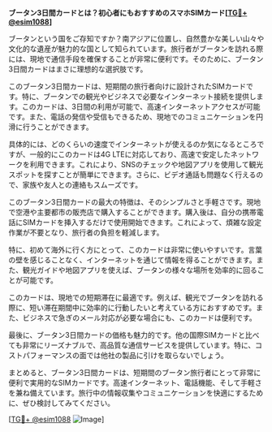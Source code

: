 **ブータン3日間カードとは？初心者にもおすすめのスマホSIMカード[[TG💪+ @esim1088](https://t.me/s/esim1088)]**

ブータンという国をご存知ですか？南アジアに位置し、自然豊かな美しい山々や文化的な遺産が魅力的な国として知られています。旅行者がブータンを訪れる際には、現地で通信手段を確保することが非常に便利です。そのために、ブータン3日間カードはまさに理想的な選択肢です。

このブータン3日間カードは、短期間の旅行者向けに設計されたSIMカードです。特に、ブータンでの観光やビジネスで必要なインターネット接続を提供します。このカードは、3日間の利用が可能で、高速インターネットアクセスが可能です。また、電話の発信や受信もできるため、現地でのコミュニケーションを円滑に行うことができます。

具体的には、どのくらいの速度でインターネットが使えるのか気になるところですが、一般的にこのカードは4G LTEに対応しており、高速で安定したネットワークを利用できます。これにより、SNSのチェックや地図アプリを使用して観光スポットを探すことが簡単にできます。さらに、ビデオ通話も問題なく行えるので、家族や友人との連絡もスムーズです。

このブータン3日間カードの最大の特徴は、そのシンプルさと手軽さです。現地で空港や主要都市の販売店で購入することができます。購入後は、自分の携帯電話にSIMカードを挿入するだけで使用開始できます。これによって、煩雑な設定作業が不要となり、旅行者の負担を軽減します。

特に、初めて海外に行く方にとって、このカードは非常に使いやすいです。言葉の壁を感じることなく、インターネットを通じて情報を得ることができます。また、観光ガイドや地図アプリを使えば、ブータンの様々な場所を効率的に回ることが可能です。

このカードは、現地での短期滞在に最適です。例えば、観光でブータンを訪れる際に、短い滞在期間中に効率的に行動したいと考えている方におすすめです。また、ビジネスで急ぎのメール対応が必要な場合にも、このカードは便利です。

最後に、ブータン3日間カードの価格も魅力的です。他の国際SIMカードと比べても非常にリーズナブルで、高品質な通信サービスを提供しています。特に、コストパフォーマンスの面では他社の製品に引けを取らないでしょう。

まとめると、ブータン3日間カードは、短期間のブータン旅行者にとって非常に便利で実用的なSIMカードです。高速インターネット、電話機能、そして手軽さを兼ね備えています。旅行中の情報収集やコミュニケーションを快適にするために、ぜひ検討してみてください。

[[TG💪+ @esim1088](https://t.me/s/esim1088) ![Image](https://i.postimg.cc/Y0z9fWf4/image.png)]